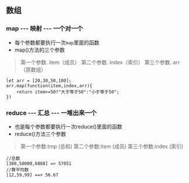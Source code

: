 ## 数组
### map  --- 映射 --- 一个对一个
- 每个参数都要执行一次`map`里面的函数
- map()方法的三个参数
>第一个参数. item（成员）
>第二个参数. index（索引）
>第三个参数. arr（原数组）
```
let arr = [20,30,50,100];
arr.map(function(item,index,arr){
    return item>=50?"大于等于50":"小于等于50";
})
```

### reduce --- 汇总 --- 一堆出来一个
- 也是每个参数都要执行一次reduce()里面的函数
- reduce()方法三个参数
>第一个参数:tmp (总和)
>第二个参数:item (成员)
>第三个参数:index (索引)
```
//总数
[300,50000,6888] => 57051
//算平均数
[12,59,99] ==> 56.67
```